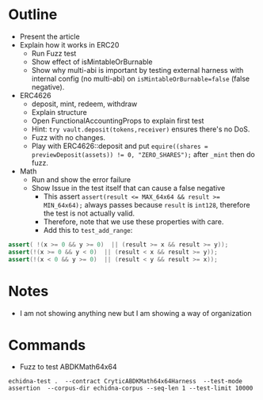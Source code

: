 # Outline

- Present the article
- Explain how it works in ERC20
  - Run Fuzz test
  - Show effect of isMintableOrBurnable
  - Show why multi-abi is important by testing external harness with internal config (no multi-abi) on `isMintableOrBurnable=false` (false negative).
- ERC4626
  - deposit, mint, redeem, withdraw
  - Explain structure
  - Open FunctionalAccountingProps to explain first test
  - Hint: `try vault.deposit(tokens,receiver)` ensures there's no DoS. 
  - Fuzz with no changes. 
  - Play with ERC4626::deposit and put `equire((shares = previewDeposit(assets)) != 0, "ZERO_SHARES");` after `_mint` then do fuzz.
- Math
  - Run and show the error failure
  - Show Issue in the test itself that can cause a false negative
    - This assert `assert(result <= MAX_64x64 && result >= MIN_64x64);` always passes because `result` is `int128`, therefore the test is not actually valid.
    - Therefore, note that we use these properties with care.
    - Add this to `test_add_range`:
```java
assert( !(x >= 0 && y >= 0)  || (result >= x && result >= y));
assert(!(x >= 0 && y < 0)  || (result < x && result >= y));
assert(!(x < 0 && y >= 0)  || (result < y && result >= x));
```

# Notes
- I am not showing anything new but I am showing a way of organization

# Commands
- Fuzz to test ABDKMath64x64
```
echidna-test .  --contract CryticABDKMath64x64Harness  --test-mode assertion  --corpus-dir echidna-corpus --seq-len 1 --test-limit 10000
```